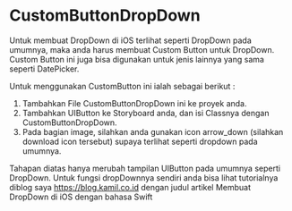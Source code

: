 # CustomButtonDropDown

Untuk membuat DropDown di iOS terlihat seperti DropDown pada umumnya, maka anda harus membuat Custom Button untuk DropDown. 
Custom Button ini juga bisa digunakan untuk jenis lainnya yang sama seperti DatePicker.

Untuk menggunakan CustomButton ini ialah sebagai berikut :
1. Tambahkan File CustomButtonDropDown ini ke proyek anda.
2. Tambahkan UIButton ke Storyboard anda, dan isi Classnya dengan CustomButtonDropDown.
3. Pada bagian image, silahkan anda gunakan icon arrow_down (silahkan download icon tersebut) supaya terlihat seperti dropdown pada umumnya.

Tahapan diatas hanya merubah tampilan UIButton pada umumnya seperti DropDown. Untuk fungsi dropDownnya sendiri anda bisa lihat tutorialnya diblog saya
https://blog.kamil.co.id dengan judul artikel Membuat DropDown di iOS dengan bahasa Swift

